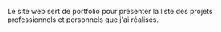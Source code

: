 Le site web sert de portfolio pour présenter la liste des projets professionnels et personnels que j'ai réalisés.
